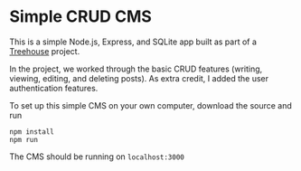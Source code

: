 # Simple CRUD CMS
This is a simple Node.js, Express, and SQLite app built as part of a [Treehouse](https://teamtreehouse.com) project.

In the project, we worked through the basic CRUD features (writing, viewing, editing, and deleting posts). As extra credit,  I added the user authentication features.

To set up this simple CMS on your own computer, download the source and run 
```
npm install
npm run
```

The CMS should be running on `localhost:3000`